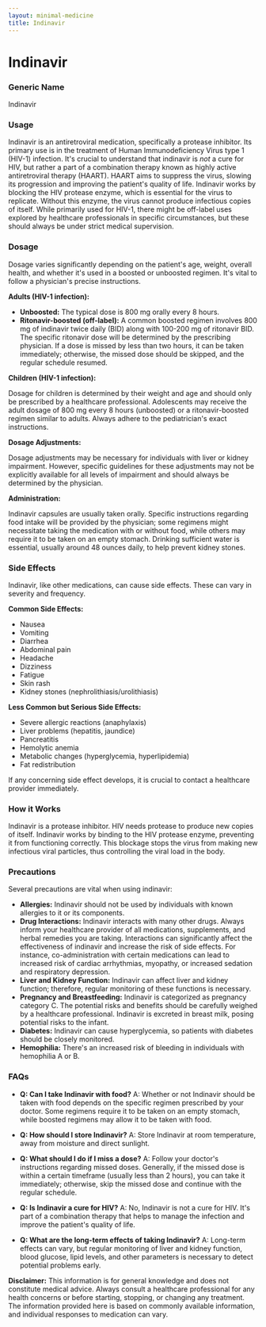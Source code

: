 ```yaml
---
layout: minimal-medicine
title: Indinavir
---
```


# Indinavir
### Generic Name
Indinavir

### Usage
Indinavir is an antiretroviral medication, specifically a protease inhibitor.  Its primary use is in the treatment of Human Immunodeficiency Virus type 1 (HIV-1) infection. It's crucial to understand that indinavir is *not* a cure for HIV, but rather a part of a combination therapy known as highly active antiretroviral therapy (HAART).  HAART aims to suppress the virus, slowing its progression and improving the patient's quality of life. Indinavir works by blocking the HIV protease enzyme, which is essential for the virus to replicate.  Without this enzyme, the virus cannot produce infectious copies of itself.  While primarily used for HIV-1, there might be off-label uses explored by healthcare professionals in specific circumstances, but these should always be under strict medical supervision.

### Dosage
Dosage varies significantly depending on the patient's age, weight, overall health, and whether it's used in a boosted or unboosted regimen.  It's vital to follow a physician's precise instructions.

**Adults (HIV-1 infection):**

* **Unboosted:**  The typical dose is 800 mg orally every 8 hours.
* **Ritonavir-boosted (off-label):**  A common boosted regimen involves 800 mg of indinavir twice daily (BID) along with 100-200 mg of ritonavir BID.  The specific ritonavir dose will be determined by the prescribing physician.  If a dose is missed by less than two hours, it can be taken immediately; otherwise, the missed dose should be skipped, and the regular schedule resumed.

**Children (HIV-1 infection):**

Dosage for children is determined by their weight and age and should only be prescribed by a healthcare professional. Adolescents may receive the adult dosage of 800 mg every 8 hours (unboosted) or a ritonavir-boosted regimen similar to adults.  Always adhere to the pediatrician's exact instructions.

**Dosage Adjustments:**

Dosage adjustments may be necessary for individuals with liver or kidney impairment.  However, specific guidelines for these adjustments may not be explicitly available for all levels of impairment and should always be determined by the physician.

**Administration:**

Indinavir capsules are usually taken orally.  Specific instructions regarding food intake will be provided by the physician;  some regimens might necessitate taking the medication with or without food, while others may require it to be taken on an empty stomach.  Drinking sufficient water is essential, usually around 48 ounces daily, to help prevent kidney stones.

### Side Effects
Indinavir, like other medications, can cause side effects. These can vary in severity and frequency.

**Common Side Effects:**

* Nausea
* Vomiting
* Diarrhea
* Abdominal pain
* Headache
* Dizziness
* Fatigue
* Skin rash
* Kidney stones (nephrolithiasis/urolithiasis)


**Less Common but Serious Side Effects:**

* Severe allergic reactions (anaphylaxis)
* Liver problems (hepatitis, jaundice)
* Pancreatitis
* Hemolytic anemia
*  Metabolic changes (hyperglycemia, hyperlipidemia)
*  Fat redistribution

If any concerning side effect develops, it is crucial to contact a healthcare provider immediately.


### How it Works
Indinavir is a protease inhibitor.  HIV needs protease to produce new copies of itself.  Indinavir works by binding to the HIV protease enzyme, preventing it from functioning correctly.  This blockage stops the virus from making new infectious viral particles, thus controlling the viral load in the body.

### Precautions
Several precautions are vital when using indinavir:

* **Allergies:** Indinavir should not be used by individuals with known allergies to it or its components.
* **Drug Interactions:**  Indinavir interacts with many other drugs.  Always inform your healthcare provider of all medications, supplements, and herbal remedies you are taking.  Interactions can significantly affect the effectiveness of indinavir and increase the risk of side effects.  For instance, co-administration with certain medications can lead to increased risk of cardiac arrhythmias, myopathy, or increased sedation and respiratory depression.
* **Liver and Kidney Function:** Indinavir can affect liver and kidney function; therefore, regular monitoring of these functions is necessary.
* **Pregnancy and Breastfeeding:** Indinavir is categorized as pregnancy category C.  The potential risks and benefits should be carefully weighed by a healthcare professional.  Indinavir is excreted in breast milk, posing potential risks to the infant.
* **Diabetes:** Indinavir can cause hyperglycemia, so patients with diabetes should be closely monitored.
* **Hemophilia:**  There's an increased risk of bleeding in individuals with hemophilia A or B.


### FAQs

* **Q: Can I take Indinavir with food?** A:  Whether or not Indinavir should be taken with food depends on the specific regimen prescribed by your doctor. Some regimens require it to be taken on an empty stomach, while boosted regimens may allow it to be taken with food.

* **Q: How should I store Indinavir?** A: Store Indinavir at room temperature, away from moisture and direct sunlight.

* **Q: What should I do if I miss a dose?** A:  Follow your doctor's instructions regarding missed doses. Generally, if the missed dose is within a certain timeframe (usually less than 2 hours), you can take it immediately; otherwise, skip the missed dose and continue with the regular schedule.

* **Q:  Is Indinavir a cure for HIV?** A: No, Indinavir is not a cure for HIV. It's part of a combination therapy that helps to manage the infection and improve the patient's quality of life.

* **Q: What are the long-term effects of taking Indinavir?** A:  Long-term effects can vary, but regular monitoring of liver and kidney function, blood glucose, lipid levels, and other parameters is necessary to detect potential problems early.


**Disclaimer:** This information is for general knowledge and does not constitute medical advice. Always consult a healthcare professional for any health concerns or before starting, stopping, or changing any treatment.  The information provided here is based on commonly available information, and individual responses to medication can vary.
